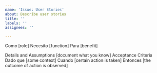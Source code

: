 ```yaml
---
name: 'Issue: User Stories'
about: Describe user stories
title: ''
labels: ''
assignees: ''

---
```


Como [role]
Necesito [function]
Para [benefit]

Details and Assumptions
[document what you know]
Acceptance Criteria
Dado que [some context]
Cuando [certain action is taken]
Entonces [the outcome of action is observed]
